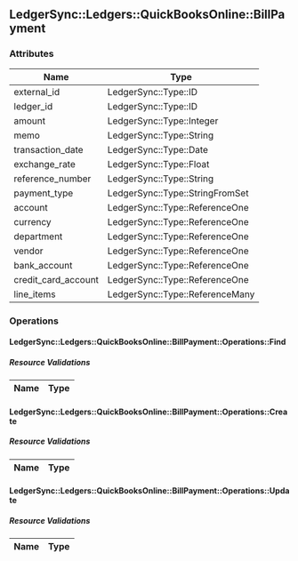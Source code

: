 ## LedgerSync::Ledgers::QuickBooksOnline::BillPayment

### Attributes

| Name | Type |
| ---- | ---- |
| external_id | LedgerSync::Type::ID |
| ledger_id | LedgerSync::Type::ID |
| amount | LedgerSync::Type::Integer |
| memo | LedgerSync::Type::String |
| transaction_date | LedgerSync::Type::Date |
| exchange_rate | LedgerSync::Type::Float |
| reference_number | LedgerSync::Type::String |
| payment_type | LedgerSync::Type::StringFromSet |
| account | LedgerSync::Type::ReferenceOne |
| currency | LedgerSync::Type::ReferenceOne |
| department | LedgerSync::Type::ReferenceOne |
| vendor | LedgerSync::Type::ReferenceOne |
| bank_account | LedgerSync::Type::ReferenceOne |
| credit_card_account | LedgerSync::Type::ReferenceOne |
| line_items | LedgerSync::Type::ReferenceMany |


### Operations

#### LedgerSync::Ledgers::QuickBooksOnline::BillPayment::Operations::Find

##### Resource Validations

| Name | Type |
| ---- | ---- |
#### LedgerSync::Ledgers::QuickBooksOnline::BillPayment::Operations::Create

##### Resource Validations

| Name | Type |
| ---- | ---- |
#### LedgerSync::Ledgers::QuickBooksOnline::BillPayment::Operations::Update

##### Resource Validations

| Name | Type |
| ---- | ---- |
